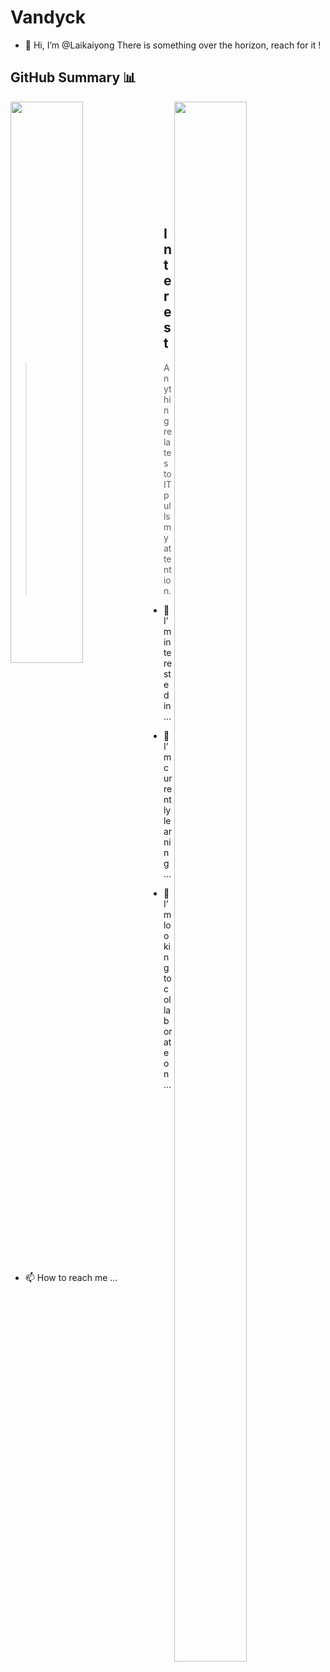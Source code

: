 # Vandyck
- 👋 Hi, I’m @Laikaiyong
There is something over the horizon, reach for it !

## GitHub Summary 📊
 <img src="https://github-readme-stats.vercel.app/api?username=Laikaiyong&show_icons=true&theme=buefy" align=left width=48% >  
 <img src="https://github-readme-stats.vercel.app/api/top-langs/?username=Laikaiyong&theme=tokyonight&layout=compact" width=48% height="80%" align=right>
<br/><br/><br/><br/><br/><br/><br/><br/><br/></br>

## Interest
> Anything relates to IT pulls my attention.
- 👀 I’m interested in ...
- 🌱 I’m currently learning ...


- 💞️ I’m looking to collaborate on ...
- 📫 How to reach me ...
